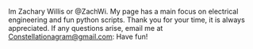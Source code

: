 Im Zachary Willis or @ZachWi.
My page has a main focus on electrical engineering and fun python scripts.
Thank you for your time, it is always appreciated.
If any questions arise, email me at Constellationagram@gmail.com:
Have fun!

